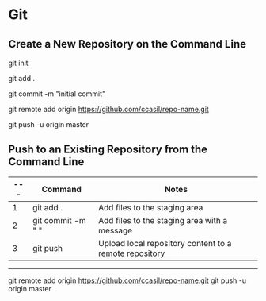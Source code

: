 # Git

## Create a New Repository on the Command Line

git init

git add .

git commit -m "initial commit"

git remote add origin https://github.com/ccasil/repo-name.git

git push -u origin master

## Push to an Existing Repository from the Command Line

--- |   Command |   Notes
--- |   --- |   ---
1|   git add . |   Add files to the staging area
2|   git commit -m " "  | Add files to the staging area with a message
3|   git push  | Upload local repository content to a remote repository
***
git remote add origin https://github.com/ccasil/repo-name.git
git push -u origin master